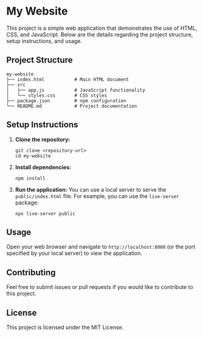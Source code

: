 # My Website

This project is a simple web application that demonstrates the use of HTML, CSS, and JavaScript. Below are the details regarding the project structure, setup instructions, and usage.

## Project Structure

```
my-website
├── index.html           # Main HTML document
├── src
│   ├── app.js           # JavaScript functionality
│   └── styles.css       # CSS styles
├── package.json         # npm configuration
└── README.md            # Project documentation
```

## Setup Instructions

1. **Clone the repository:**
   ```
   git clone <repository-url>
   cd my-website
   ```

2. **Install dependencies:**
   ```
   npm install
   ```

3. **Run the application:**
   You can use a local server to serve the `public/index.html` file. For example, you can use the `live-server` package:
   ```
   npx live-server public
   ```

## Usage

Open your web browser and navigate to `http://localhost:8080` (or the port specified by your local server) to view the application.

## Contributing

Feel free to submit issues or pull requests if you would like to contribute to this project. 

## License

This project is licensed under the MIT License.